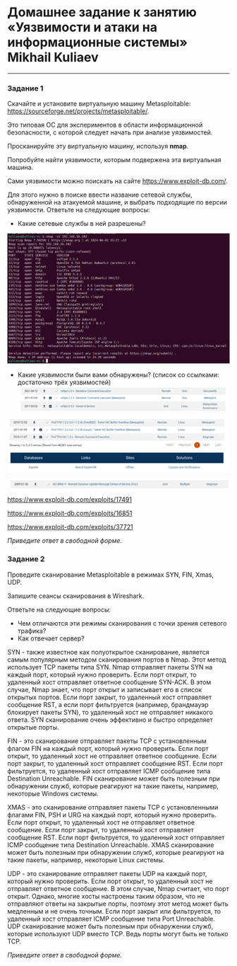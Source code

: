 # Домашнее задание к занятию «Уязвимости и атаки на информационные системы» Mikhail Kuliaev

------

### Задание 1

Скачайте и установите виртуальную машину Metasploitable: https://sourceforge.net/projects/metasploitable/.

Это типовая ОС для экспериментов в области информационной безопасности, с которой следует начать при анализе уязвимостей.

Просканируйте эту виртуальную машину, используя **nmap**.

Попробуйте найти уязвимости, которым подвержена эта виртуальная машина.

Сами уязвимости можно поискать на сайте https://www.exploit-db.com/.

Для этого нужно в поиске ввести название сетевой службы, обнаруженной на атакуемой машине, и выбрать подходящие по версии уязвимости.
Ответьте на следующие вопросы:

- Какие сетевые службы в ней разрешены?

![1](13-01/Scan_Metasploitable.png)

- Какие уязвимости были вами обнаружены? (список со ссылками: достаточно трёх уязвимостей)
![1](13-01/vsftpd.png)

![1](13-01/ProFTPd_IAC.png)

![1](13-01/ISC_BIND_9.png)
  

https://www.exploit-db.com/exploits/17491

https://www.exploit-db.com/exploits/16851

https://www.exploit-db.com/exploits/37721


*Приведите ответ в свободной форме.*  

### Задание 2

Проведите сканирование Metasploitable в режимах SYN, FIN, Xmas, UDP.

Запишите сеансы сканирования в Wireshark.

Ответьте на следующие вопросы:

- Чем отличаются эти режимы сканирования с точки зрения сетевого трафика?
- Как отвечает сервер?


SYN - также известное как полуоткрытое сканирование, является самым популярным методом сканирования портов в Nmap. Этот метод использует TCP пакеты типа SYN. Nmap отправляет пакеты SYN на каждый порт, который нужно проверить. Если порт открыт, то удаленный хост отправляет ответное сообщение SYN-ACK. В этом случае, Nmap знает, что порт открыт и записывает его в список открытых портов. Если порт закрыт, то удаленный хост отправляет сообщение RST, а если порт фильтруется (например, брандмауэр блокирует пакеты SYN), то удаленный хост не отправляет никакого ответа. SYN сканирование очень эффективно и быстро определяет открытые порты.

FIN - это сканирование отправляет пакеты TCP с установленным флагом FIN на каждый порт, который нужно проверить. Если порт открыт, то удаленный хост не отправляет ответное сообщение. Если порт закрыт, то удаленный хост отправляет сообщение RST. Если порт фильтруется, то удаленный хост отправляет ICMP сообщение типа Destination Unreachable. FIN сканирование может быть полезным при обнаружении служб, которые реагируют на такие пакеты, например, некоторые Windows системы.

XMAS - это сканирование отправляет пакеты TCP с установленными флагами FIN, PSH и URG на каждый порт, который нужно проверить. Если порт открыт, то удаленный хост не отправляет ответное сообщение. Если порт закрыт, то удаленный хост отправляет сообщение RST. Если порт фильтруется, то удаленный хост отправляет ICMP сообщение типа Destination Unreachable. XMAS сканирование может быть полезным при обнаружении служб, которые реагируют на такие пакеты, например, некоторые Linux системы.

UDP - это сканирование отправляет пакеты UDP на каждый порт, который нужно проверить. Если порт открыт, то удаленный хост не отправляет ответное сообщение. В этом случае, Nmap считает, что порт открыт. Однако, многие хосты настроены таким образом, что не отправляют ответы на закрытые порты, поэтому этот метод может быть медленным и не очень точным. Если порт закрыт или фильтруется, то удаленный хост отправляет ICMP сообщение типа Port Unreachable. UDP сканирование может быть полезным при обнаружении служб, которые используют UDP вместо TCP. Ведь порты могут быть не только TCP.





*Приведите ответ в свободной форме.*
